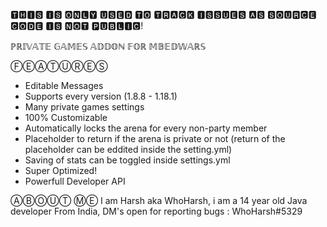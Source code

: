 🆃🅷🅸🆂 🅸🆂 🅾🅽🅻🆈 🆄🆂🅴🅳 🆃🅾 🆃🆁🅰🅲🅺 🅸🆂🆂🆄🅴🆂 🅰🆂 🆂🅾🆄🆁🅲🅴 🅲🅾🅳🅴 🅸🆂 🅽🅾🆃 🅿🆄🅱🅻🅸🅲!


ℙℝ𝕀𝕍𝔸𝕋𝔼 𝔾𝔸𝕄𝔼𝕊 𝔸𝔻𝔻𝕆ℕ
  𝔽𝕆ℝ 𝕄𝔹𝔼𝔻𝕎𝔸ℝ𝕊
  
 ⒻⒺⒶⓉⓊⓇⒺⓈ
 - Editable Messages
 - Supports every version (1.8.8 - 1.18.1)
 - Many private games settings
 - 100% Customizable
 - Automatically locks the arena for every non-party member
 - Placeholder to return if the arena is private or not (return of the placeholder can be eddited inside the setting.yml)
 - Saving of stats can be toggled inside settings.yml
 - Super Optimized!
 - Powerfull Developer API

 ⒶⒷⓄⓊⓉ ⓂⒺ
 I am Harsh aka WhoHarsh, i am a 14 year old Java developer
 From India,
 DM's open for reporting bugs : WhoHarsh#5329
